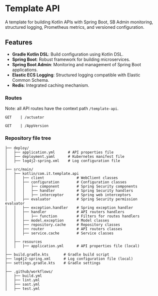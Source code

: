 # Template API

A template for building Kotlin APIs with Spring Boot, SB Admin monitoring, structured logging, Prometheus metrics, and
versioned configuration.

## Features

- **Gradle Kotlin DSL**: Build configuration using Kotlin DSL.
- **Spring Boot**: Robust framework for building microservices.
- **Spring Boot Admin**: Monitoring and management of Spring Boot applications.
- **Elastic ECS Logging**: Structured logging compatible with Elastic Common Schema.
- **Redis**: Integrated caching mechanism.

### Routes

Note: all API routes have the context path `/template-api`.

```
GET    | /actuator

GET    | /AppVersion
```

### Repository file tree

```
├── deploy/
│   ├── application.yml      # API properties file
│   ├── deployment.yaml      # Kubernetes manifest file
│   ├── log4j2-spring.xml    # Log configuration file
│
├── src/main/
│   ├── kotlin/com.it.template.api
│   │   ├── client               # WebClient classes
│   │   ├── configuration        # Configuration classes
│   │   │   ├── component        # Spring Security components
│   │   │   ├── handler          # Spring Security handlers
│   │   │   ├── interceptor      # Spring web interceptors
│   │   ├── evaluator            # Spring Security permission evaluator
│   │   ├── exception.handler    # Spring exception handler
│   │   ├── handler              # API routers handlers
│   │   │   ├── function         # Filters for routes handlers
│   │   ├── model.exception      # Model classes
│   │   ├── repository.cache     # Repository classes
│   │   ├── router               # API routers classes
│   │   ├── service.cache        # Service classes
│   │
│   ├── resources
│   │   ├── application.yml      # API properties file (local)
│
├── build.gradle.kts       # Gradle build script
├── log4j2-spring.xml      # Log configuration file (local)
├── settings.gradle.kts    # Gradle settings
│
├── .github/workflows/
│   ├── build.yml
│   ├── lint.yml
│   ├── sast.yml
│   ├── test.yml
```
